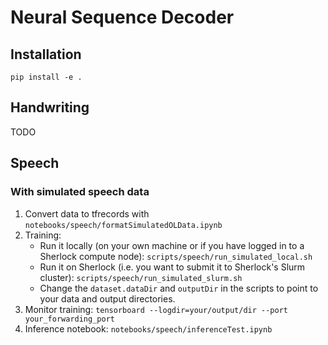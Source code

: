# Neural Sequence Decoder

## Installation

```
pip install -e .
```

## Handwriting
TODO

## Speech

### With simulated speech data
1. Convert data to tfrecords with `notebooks/speech/formatSimulatedOLData.ipynb`
2. Training:
    - Run it locally (on your own machine or if you have logged in to a Sherlock compute node): `scripts/speech/run_simulated_local.sh`
    - Run it on Sherlock (i.e. you want to submit it to Sherlock's Slurm cluster): `scripts/speech/run_simulated_slurm.sh`
    - Change the `dataset.dataDir` and `outputDir` in the scripts to point to your data and output directories.
3. Monitor training: `tensorboard --logdir=your/output/dir --port your_forwarding_port`
4. Inference notebook: `notebooks/speech/inferenceTest.ipynb`